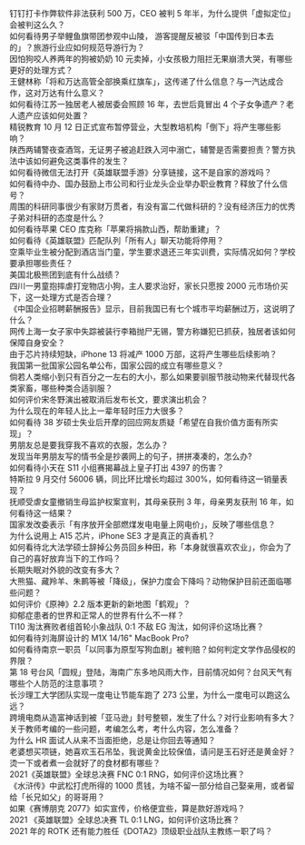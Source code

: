 钉钉打卡作弊软件非法获利 500 万，CEO 被判 5 年半，为什么提供「虚拟定位」会被判这么久？  
如何看待男子举鲤鱼旗带团参观中山陵， 游客提醒反被驳「中国传到日本去的」？旅游行业应如何规范导游行为？  
因怕狗咬人养两年的狗被奶奶 10 元卖掉，小女孩极力阻拦无果崩溃大哭，有哪些更好的处理方式？  
王健林称「将和万达高管全部换乘红旗车」，这传递了什么信息？与一汽达成合作，这对万达有什么意义？  
如何看待江苏一独居老人被居委会照顾 16 年，去世后竟冒出 4 个子女争遗产？老人遗产应该如何处置？  
精锐教育 10 月 12 日正式宣布暂停营业，大型教培机构「倒下」将产生哪些影响？  
陕西两辅警夜查酒驾，无证男子被追赶跌入河中溺亡，辅警是否需要担责？警方执法中该如何避免这类事件的发生？  
如何看待微信无法打开《英雄联盟手游》分享链接，这不是自家的游戏吗？  
如何看待中办、国办鼓励上市公司和行业龙头企业举办职业教育？释放了什么信号？  
周围的科研同事很少有家财万贯者，有没有富二代做科研的？没有经济压力的优秀子弟对科研的态度是什么？  
如何看待苹果 CEO 库克称「苹果将捐款山西，帮助重建」？  
如何看待《英雄联盟》匹配队列「所有人」聊天功能将停用？  
空乘毕业生被分配到酒店当门童，学生要求退还三年实训费，实际情况如何？学校要承担哪些责任？  
美国北极熊团到底有什么战绩？  
四川一男童抱摔虐打宠物店小狗，主人要求治好，家长只愿按 2000 元市场价买下，这一处理方式是否合理？  
《中国企业招聘薪酬报告》显示，目前我国已有七个城市平均薪酬过万，这说明了什么？  
网传上海一女子家中失踪被装行李箱抛尸无锡，警方称嫌犯已抓获，独居者该如何保障自身安全？  
由于芯片持续短缺，iPhone 13 将减产 1000 万部，这将产生哪些后续影响？  
我国第一批国家公园名单公布，国家公园的成立有哪些意义？  
倘若人类缩小到只有百分之一左右的大小，那么如果要驯服节肢动物来代替现代各类家畜，哪些种类合适驯服？  
如何评价宋冬野演出被取消后发布长文，要求演出机会？  
为什么现在的年轻人比上一辈年轻时压力大很多？  
如何看待 38 岁硕士失业后开摩的回应网友质疑「希望在自我价值方面有所实现」？  
男朋友总是要我穿我不喜欢的衣服，怎么办？  
发现当年男朋友写的情书全是抄袭网上的句子，拼拼凑凑的，怎么办?  
如何看待小天在 S11 小组赛揭幕战上皇子打出 4397 的伤害？  
特斯拉 9 月交付 56006 辆，同比环比增长均超过 300%，如何看待这一销量表现？  
抚顺受虐女童撤销生母监护权案宣判，其母亲获刑 3 年，母亲男友获刑 16 年，如何看待这一结果？  
国家发改委表示「有序放开全部燃煤发电电量上网电价」，反映了哪些信息？  
为什么说用上 A15 芯片，iPhone SE3 才是真正的真香机？  
如何看待北大法学硕士辞掉公务员回乡种田，称「本身就很喜欢农业」，你会为了自己的喜好放弃当下的工作吗？  
长期失眠对外貌的改变有多大？  
大熊猫、藏羚羊、朱鹮等被「降级」，保护力度会下降吗？动物保护目前还面临哪些问题？  
如何评价《原神》2.2 版本更新的新地图「鹤观」？  
抑郁症患者的世界和正常人的世界有什么不一样？  
TI10 淘汰赛败者组首轮小象战队 0:1 不敌 EG 淘汰，如何评价这场比赛？  
如何看待刘海屏设计的 M1X 14/16" MacBook Pro?  
如何看待南京一职员「以同事为原型写狗血剧」被判赔？如何判定文学作品侵权的界限？  
第 18 号台风「圆规」登陆，海南广东多地风雨大作，目前情况如何？台风天气有哪些个人防范的注意事项？  
长沙理工大学团队实现一度电让节能车跑了 273 公里，为什么一度电可以跑这么远？  
跨境电商从造富神话到被「亚马逊」封号整顿，发生了什么？对行业影响有多大？  
关于教师考编的一些问题，考编怎么考，考什么内容，怎么准备？  
为什么 HR 面试人从来不当面拒绝，总是让你回去等通知？  
老婆想买项链，她喜欢玉石吊坠，我说黄金比较保值，请问是玉石好还是黄金好？  
烫一下或者煮一会就好了的食材都有哪些？  
2021《英雄联盟》全球总决赛 FNC 0:1 RNG，如何评价这场比赛？  
《水浒传》中武松打虎所得的 1000 贯钱，为啥不留一部分给自己娶亲用，或者留给「长兄如父」的哥哥用？  
如果《赛博朋克 2077》如实宣传，价格便宜些，算是款好游戏吗？  
2021 《英雄联盟》全球总决赛 TL 0:1 LNG，如何评价这场比赛？  
2021 年的 ROTK 还有能力胜任《DOTA2》顶级职业战队主教练一职了吗？  
